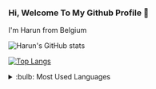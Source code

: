 ### Hi, Welcome To My Github Profile 👋

I'm Harun from Belgium 

![Harun's GitHub stats](https://github-readme-stats.vercel.app/api?username=hrnsykk&show_icons=true&theme=radical)

[![Top Langs](https://github-readme-stats.vercel.app/api/top-langs/?username=hrnsykk&exclude_repo=github-readme-stats,hrnsykk.github.io)](https://github.com/hrnsykk/github-readme-stats)


<details>
<summary>:bulb:  Most Used Languages</summary>
<img src="https://github-readme-stats.vercel.app/api/top-langs/?username=hrnsykk&layout=compact" >
</details>
<!--
**hrnsykk/hrnsykk** is a ✨ _special_ ✨ repository because its `README.md` (this file) appears on your GitHub profile.

Here are some ideas to get you started:

- 🔭 I’m currently working on ...
- 🌱 I’m currently learning ...
- 👯 I’m looking to collaborate on ...
- 🤔 I’m looking for help with ...
- 💬 Ask me about ...
- 📫 How to reach me: ...
- 😄 Pronouns: ...
- ⚡ Fun fact: ...
-->
